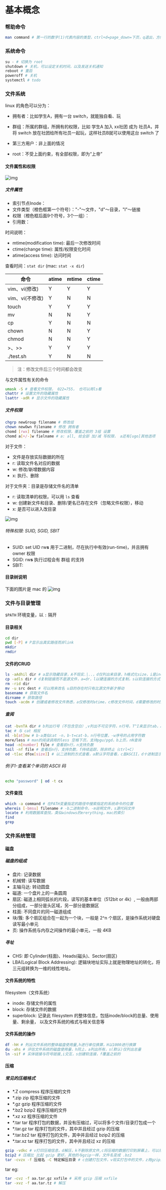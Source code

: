 # 基本概念

### 帮助命令

```powershell
man command # 第一行的数字(1)代表内容的类型，ctrl+d=page_down=下页，q退出，方向键移动
```

### 系统命令

```powershell
su - # 切换为 root
shutdown # 关机，可以设定关机时间，以及发送关机通知
reboot # 重启
poweroff # 关机
systemctl # todo
```

### 文件系统

linux 的角色可以分为：

- 拥有者：比如学生A，拥有一台 switch，就能独自看、玩
- 群组：所属的群组，所拥有的权限，比如 学生A 加入 xx社团 成为 社员A，并将 switch 放在社团给所有社员一起玩，这样社员B就可以使用这台 switch 了

- 第三方用户：非上面的情况
- root：不受上面约束，有全部权限，即为“上帝”

#### 文件属性和权限

![img](./概念.img/img1.png)

##### 文件属性

- 索引节点Inode：
- 文件类型（橙色框第一个符号）："-"～文件，"d"～目录，"l"～链接
- 权限（橙色框后面9个符号，3个一组）：
- 引用数：

时间说明：

- mtime(modification time): 最后一次修改时间
- ctime(change time): 属性/权限变化时间
- atime(access time): 访问时间

查看时间：`stat dir` (mac: `stat -x dir`)

| 命令           | atime | mtime | ctime |
|----------------|-------|-------|-------|
| vim、vi(修改)   | Y     | Y     | Y     |
| vim、vi(不修改) | Y     | N     | N     |
| touch          | Y     | Y     | Y     |
| mv             | N     | N     | Y     |
| cp             | Y     | N     | N     |
| chown          | N     | N     | Y     |
| chmod          | N     | N     | Y     |
| >、>>           | Y     | Y     | Y     |
| ./test.sh      | Y     | N     | N     |

> 注：修改文件后三个时间都会改变

与文件属性有关的命令

```bash
umask -S # 查看文件权限， 022=755， 也可以用ls看
chattr # 设置文件的隐藏属性
lsattr -adR # 显示文件的隐藏属性
```

##### 文件权限

```bash
chgrp newGroup filename # 修改组
chown newOwn filename # 修改 拥有者
chomd [rwx] filename # 修改权限，覆盖之前的 3组 设置
chomd a[+/-]w fielname # a: all, 给全部 加/减 写权限， a还有[ugo]其他选项 
```

对于文件：

- 文件是存放实际数据的所在
- r: 读取文件名对应的数据
- w: 修改/新增数据内容
- x: 执行、删除

对于文件夹：目录是存储文件名的清单

- r: 读取清单的权限，可以用 `ls` 查看
- w:  创建新文件和目录、删除/更名已存在文件（忽略文件权限），移动
- x: 是否可以进入改目录

![img](./概念.img/img2.png)

###### 特殊权限: SUID, SGID, SBIT

- SUID: set UID rw**s** 用于二进制，尽在执行中有效(run-time)，并且拥有 owner 权限
- SGID: rw**s** 执行过程会有 群组 的支持
- SBIT:

#### 目录树说明

下面的图片是 mac 的
![img](./概念.img/img3.png)

### 文件与目录管理

`$PATH` 环境变量，以 `:` 隔开

#### 目录相关

```bash
cd dir
pwd [-P] # P显示出真实路径而非link
mkdir
rmdir
```

#### 文件的CRUD

```bash
ls -aAdhil dir # a显示隐藏目录，A不现实.|..，d仅列出来目录，h格式化size，i是inode 
cp -adls dir # d复制链接而不是源文件，a=dr，l以硬连接的方式复制，s以软连接的方式复制
rm -rid dir 
mv -u src dest # 可以用来改名 u目的存在时只有比源文件新才移动
basename # 获取文件名
dirname # 获取路径
touch -acdm # 创建或者修改文件熟悉，a仅修改时atime，c修改文件时间，d需要修改的时间，m修改mtime
```

##### 查阅

```bash
cat -bvnTA dir # b列出行号（不包含空白）,v列出不可见字符，n行号，T^I来显示tab，A=vT
tac # 与 cat 相反
nl -b[at]nw # b-a类似cat -n，b-t=cat-b，n行号位置，-w序号的占用字符数
more/less # man的阅读调用的less 空格下页，支持pgu/pgd，b上页，nN查询
head -n[number] file # 查看前n行，n支持负数
tail -nf file # 查看后n行，支持负数，f持续追踪，除非终止（ctrl+C）
od -t[ac dfox[size]] # 以二进制的方式查看，a默认字符查看，c是ASCII，d十进制显示，f浮点数，o8，x16，size是每个整数占用多少位
```

###### 例子1-查看某个单词的 ASCII 码

```bash
echo "password" | od -t cx
```

#### 文件查找

```bash
which -a command # 在PATH变量指定的路径中搜索指定的系统命令的位置
whereis [-bmsu] filename # -b二进制命令，-m说明文件，s源代码文件
locate # 利用数据库查找，类似windows的ererything，mac的索引
find
grep
```

### 文件系统管理

#### 磁盘

##### 磁盘的组成

- 盘片: 记录数据
- 机械臂: 读写数据
- 主轴马达: 转动圆盘
- 磁道: 一个盘片上的一条圆周
- 扇区: 磁道上相同弧长的片段，读写的基本单位（512bit or 4k）, 一般由两部分组成，一部分是头区域，另一部分是数据区
- 柱面: 不同盘片的同一磁道组成
- 块/簇: 多个扇区组合在一起为一个块，一般是 2^n 个扇区，是操作系统对硬盘读写最小单元
- 页: 操作系统与内存之间操作的最小单元，一般 4KB

##### 寻址

- CHS: 即 Cylinder(柱面)、Heads(磁头)、Sector(扇区)
- LBA(Logical Block Addressing): 逻辑块地址实际上就是物理地址的转化，将三元组转换为一维的线性地址。

#### 文件系统的特性

filesystem（文件系统）

- inode: 存储文件的属性
- block: 存储文件的数据
- superblock: 记录此 filesystem 的整体信息，包括inode/block的总量、使用量、剩余量， 以及文件系统的格式与相关信息等

#### 文件系统的操作

```bash
df -hH # 列出文件系统的整体磁盘使用量,h进行单位换算，H以1000进行换算
du -ahs # 评估文件系统的磁盘使用量，h同上，a列出所有，s(默认)仅列出总量
ln -sif # 实体链接与符号链接,i交互，s创建软连接，f覆盖之前的
```

#### 压缩

##### 常见的压缩格式

- *.Z           compress 程序压缩的文件
- *.zip         zip 程序压缩的文件
- *.gz          gzip 程序压缩的文件
- *.bz2         bzip2 程序压缩的文件
- *.xz          xz 程序压缩的文件
- *.tar         tar 程序打包的数据，并没有压缩过，可以将多个文件/目录打包成一个
- *.tar.gz      tar 程序打包的文件，其中并且经过 gzip 的压缩
- *.tar.bz2     tar 程序打包的文件，其中并且经过 bzip2 的压缩
- *.tar.xz      tar 程序打包的文件，其中并且经过 xz 的压缩

```bash
gzip -vdkc # v打印压缩信息，d解压，k不删除原文件,c将压缩的数据打印到屏幕上，可以用于定向输出改名
bzip2 # 压缩比 比起 gzip 更好，其他的与gzip一样，文件名变成 .bz2
tar -cvzx -f 压缩名 -C 特定解压目录 # c创建打包文件，v现实打包中的文件，z用gzip压缩，x解压
```

tar eg:

```bash
tar -cvz -f aa.tar.gz xxfile # 采用 gzip 压缩 xxfile
tar -xvz -f aa.tar.tz # 解压
```
